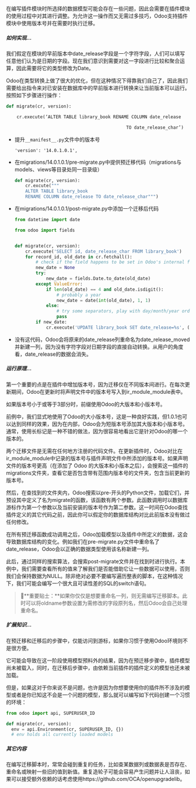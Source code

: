 在编写插件模块时所选择的数据模型可能会存在一些问题，因此会需要在插件模块的使用过程中对其进行调整。为允许这一操作而又无需过多技巧，Odoo支持插件模块中使用版本号并在需要时执行迁移。



##### 如何实现…

我们假定在模块的早前版本中date_release字段是一个字符字段，人们可以填写任意他们认为是日期的字段。现在我们意识到需要对这一字段进行比较和聚合运算，因此需要将它的类型修改为Date。

Odoo在类型转换上做了很大的优化，但在这种情况下得靠我们自己了，因此我们需要给出指令来对已安装在数据库中的早前版本进行转换来让当前版本可以运行。按照如下步骤进行操作：

```python
def migrate(cr, version):

    cr.execute(‘ALTER TABLE library_book RENAME COLUMN date_release

                                              TO date_release_char’)
```

- 提升`__manifest__.py`文件中的版本号

  ```
  'version': '14.0.1.0.1',
  ```

- 在migrations/14.0.1.0.1/pre-migrate.py中提供预迁移代码（migrations与models、views等目录处同一目录级）

  ```python
  def migrate(cr, version):
      cr.excute("""
      ALTER TABLE library_book 
      RENAME COLUMN date_release TO date_release_char""")
  ```

- 在migrations/14.0.1.0.1/post-migrate.py中添加一个迁移后代码

  ```python
  from datetime import date
  
  from odoo import fields
  
  
  def migrate(cr, version):
      cr.execute('SELECT id, date_release_char FROM library_book')
      for record_id, old_date in cr.fetchall():
          # check if the field happens to be set in Odoo's internal format
          new_date = None
          try:
              new_date = fields.Date.to_date(old_date)
          except ValueError:
              if len(old_date) == 4 and old_date.isdigit():
                  # probably a year
                  new_date = date(int(old_date), 1, 1)
              else:
                  # try some separators, play with day/month/year order...
                  pass
          if new_date:
              cr.execute('UPDATE library_book SET date_release=%s', (new_date,))
  ```

- 没有这代码，Odoo会将原来的date_release列重命名为date_release_moved并新建一列，因为没有字符字段对日期字段的直接自动转换。从用户的角度看，date_release的数据会消失。



##### 运行原理…

第一个重要的点是在插件中增加版本号，因为迁移仅在不同版本间进行。在每次更新期间，Odoo在更新时将声明文件中的版本号写入到ir_module_module表中。

如果版本号小于或等于3部分时，前缀使用Odoo的大版本和小版本号。

前例中，我们显式地使用了Odoo的大小版本号，这是一种良好实践，但1.0.1也可以达到同样的效果，因为在内部，Odoo会为短版本号添加其大版本和小版本号。通常，使用长标记是一种不错的做法，因为很容易地看出它是针对Odoo的哪一个版本的。

两个迁移文件是无需在任何地方注册的代码文件。在更新插件时，Odoo对比在ir_module_module中记录的版本号与插件声明文件中所添加的版本号。如果声明文件的版本号更高（在添加了 Odoo 的大版本和小版本之后），会搜索这一插件的migrations文件夹，查看它是否包含带有范围内版本号的文件夹，包含当前更新的版本号。

然后，在查找到的文件夹内，Odoo搜索以pre-开头的Python文件，加载它们，并预设其中定义了名为migrate的函数，该函数有两个参数。此函数调用时以数据库游标作为第一个参数以及当前安装的版本号作为第二参数。这一时间在Odoo查找插件定义的其它代码之前，因此你可以假定你的数据库结构对比此前版本没有做过任何修改。

在所有预迁移函数成功调用之后，Odoo加载模型以及插件中所定义的数据，这会导致数据库结构的变化。例如我们在pre-migrate.py文件中重命名了date_release，Odoo会以正确的数据类型使用该名称新建一列。

此后，通过同样的搜索算法，会搜索post-migrate文件并在找到时进行执行。本例中，我们需要查看所有的值来了解我们是否能借助它让一些数据可以使用，否则我们会保持数据为NULL。除非绝对必要不要编写遍历整表的脚本，在这种情况下，我们可能会编写一个很大且可读性差的SQL的switch语句。

> 📝**重要贴士：**如果你仅仅是想要重命名一列，则无需编写迁移脚本。此时可以将oldname参数设置为需修改的字段原列名，然后Odoo会自己处理重命名。



##### 扩展知识…

在预迁移和迁移后的步骤中，仅能访问到游标，如果你习惯于使用Odoo环境则不是很方便。

它可能会导致在这一阶段使用模型预料外的结果，因为在预迁移步骤中，插件模型尚未被载入，同时，在迁移后步骤中，由依赖当前插件的插件定义的模型也还未被加载。

但是，如果这对于你来说不是问题，也许是因为你想要使用你的插件所不涉及的模型或者是你已知这不会是一个问题的模型，那么就可以编写如下代码创建一个习惯的环境：

```python
from odoo import api, SUPERUSER_ID

def migrate(cr, version):
  env = api.Environment(cr, SUPERUSER_ID, {})
  # env holds all currently loaded models
```



##### 其它内容

在编写迁移脚本时，常常会碰到重复的任务，比如查某数据列或数据表是否存在、重命名或映射一些旧的值到新值。重复造轮子可能会容易产生问题并让人沮丧，如果可以接受额外依赖的话考虑使用https://github.com/OCA/openupgradelib。
